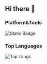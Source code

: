 ## Hi there 👋
### Platform&Tools
<img alt="Static Badge" src="https://img.shields.io/badge/Windows-11-blue?logo=windows&link=https%3A%2F%2Fwww.microsoft.com%2Fen-us%2Fwindows%2Fget-windows-11">

### Top Languages
![Top Langs](https://github-readme-stats.vercel.app/api/top-langs/?username=Stayvae)
<!--
**Stayvae/Stayvae** is a ✨ _special_ ✨ repository because its `README.md` (this file) appears on your GitHub profile.

Here are some ideas to get you started:

- 🔭 I’m currently working on ...
- 🌱 I’m currently learning ...
- 👯 I’m looking to collaborate on ...
- 🤔 I’m looking for help with ...
- 💬 Ask me about ...
- 📫 How to reach me: ...
- 😄 Pronouns: ...
- ⚡ Fun fact: ...
-->
